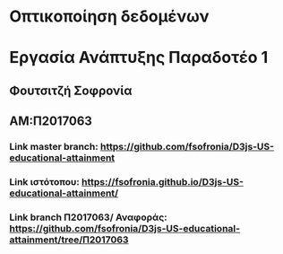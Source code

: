 # Οπτικοποίηση δεδομένων
# Εργασία Ανάπτυξης Παραδοτέο 1
## Φουτσιτζή Σοφρονία 
## ΑΜ:Π2017063

### Link master branch: https://github.com/fsofronia/D3js-US-educational-attainment

### Link ιστότοπου: https://fsofronia.github.io/D3js-US-educational-attainment/

### Link branch Π2017063/ Αναφοράς: https://github.com/fsofronia/D3js-US-educational-attainment/tree/Π2017063


